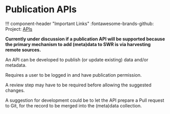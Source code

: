 # Publication APIs

!!! component-header "Important Links"
    :fontawesome-brands-github: Project: [APIs](https://github.com/orgs/soilwise-he/projects/9)

**Currently under discussion if a publication API will be supported because the primary mechanism to add (meta)data to SWR is via harvesting remote sources.**

An API can be developed to publish (or update existing) data and/or metadata. 

Requires a user to be logged in and have publication permission.

A review step may have to be required before allowing the suggested changes.

A suggestion for development could be to let the API prepare a Pull request to Git, for the record to be merged into the (meta)data collection.
